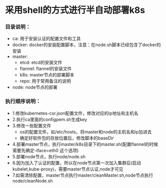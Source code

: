 # 采用shell的方式进行半自动部署k8s

### 目录说明：
* ca: 用于安装认证的配置文件和工具
* docker: docker的安装配置脚本，注意：在node.sh脚本已经包含了docker的安装
* master:
	* etcd: etcd的安装文件
	* flannel: flannel的安装文件
	* k8s: master节点的部署脚本
	* repo: 用于常用备注的说明
* node: node节点的部署 
	

### 执行顺序说明：
* 1.修改kubernetes-csr.json配置文件，修改对应的ip地址和主机名
* 2.执行ca里面的configpem.sh生成key
* 3.修改一些配置文件
	* os的配置文件，如/etc/hosts，将master和node的主机名和ip加进去
	* 确定好软件包的存放位置后，修改脚本的baseDir
* 4.部署master节点，执行master/k8s目录下的master.sh(配置flannel的时候需要先确定-iface=eth0 这个选项)
* 5.部署node节点，执行node/node.sh
* 6.因为加入了认证的配置，所以在node节点第一次加入集群后(启动kubelet,kube-proxy)，需要master节点认证,node才可见
* 7.如需清除配置，master节点执行master/cleanMaster.sh,node节点执行node/cleanNode.sh